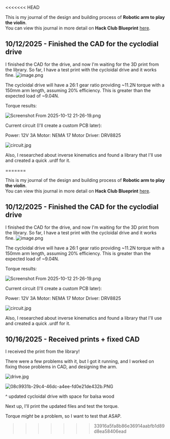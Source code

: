 <<<<<<< HEAD
<!--
  ===================    !!READ THIS NOTICE!!   ====================
  DO NOT edit this file manually. Your changes WILL BE OVERWRITTEN!
  This journal is auto generated and updated by Hack Club Blueprint.
  To edit this file, please edit your journal entries on Blueprint.
  ==================================================================
-->

This is my journal of the design and building process of **Robotic arm to play the violin**.  
You can view this journal in more detail on **Hack Club Blueprint** [here](https://blueprint.hackclub.com/projects/462).


## 10/12/2025 - Finished the CAD for the cyclodial drive  

I finished the CAD for the drive, and now I'm waiting for the 3D print from the library. So far, I have a test print with the cycloidal drive and it works fine. 
![image.png](https://blueprint.hackclub.com/user-attachments/blobs/proxy/eyJfcmFpbHMiOnsiZGF0YSI6MTkxNiwicHVyIjoiYmxvYl9pZCJ9fQ==--eaf4189ed549eb28b565a60b5b220b1672d6c459/image.png)

The cycloidal drive will have a 26:1 gear ratio providing ~11.2N torque with a 150mm arm length, assuming 20% efficiency. This is greater than the expected load of ~9.04N.

Torque results:

![Screenshot From 2025-10-12 21-26-19.png](https://blueprint.hackclub.com/user-attachments/blobs/proxy/eyJfcmFpbHMiOnsiZGF0YSI6MTkxOCwicHVyIjoiYmxvYl9pZCJ9fQ==--189f18c29fb14ef20e9d5d67c4c93d1901278447/Screenshot%20From%202025-10-12%2021-26-19.png)

Current circuit (I'll create a custom PCB later):

Power: 12V 3A
Motor: NEMA 17
Motor Driver: DRV8825

![circuit.jpg](https://blueprint.hackclub.com/user-attachments/blobs/proxy/eyJfcmFpbHMiOnsiZGF0YSI6MTkyMCwicHVyIjoiYmxvYl9pZCJ9fQ==--8794098f0fe17c3bafc1a283b9f93352c202971d/circuit.jpg)


Also, I researched about inverse kinematics and found a library that I'll use and created a quick .urdf for it.  

=======
<!--
  ===================    !!READ THIS NOTICE!!   ====================
  DO NOT edit this file manually. Your changes WILL BE OVERWRITTEN!
  This journal is auto generated and updated by Hack Club Blueprint.
  To edit this file, please edit your journal entries on Blueprint.
  ==================================================================
-->

This is my journal of the design and building process of **Robotic arm to play the violin**.  
You can view this journal in more detail on **Hack Club Blueprint** [here](https://blueprint.hackclub.com/projects/462).


## 10/12/2025 - Finished the CAD for the cyclodial drive  

I finished the CAD for the drive, and now I'm waiting for the 3D print from the library. So far, I have a test print with the cycloidal drive and it works fine. 
![image.png](https://blueprint.hackclub.com/user-attachments/blobs/proxy/eyJfcmFpbHMiOnsiZGF0YSI6MTkxNiwicHVyIjoiYmxvYl9pZCJ9fQ==--eaf4189ed549eb28b565a60b5b220b1672d6c459/image.png)

The cycloidal drive will have a 26:1 gear ratio providing ~11.2N torque with a 150mm arm length, assuming 20% efficiency. This is greater than the expected load of ~9.04N.

Torque results:

![Screenshot From 2025-10-12 21-26-19.png](https://blueprint.hackclub.com/user-attachments/blobs/proxy/eyJfcmFpbHMiOnsiZGF0YSI6MTkxOCwicHVyIjoiYmxvYl9pZCJ9fQ==--189f18c29fb14ef20e9d5d67c4c93d1901278447/Screenshot%20From%202025-10-12%2021-26-19.png)

Current circuit (I'll create a custom PCB later):

Power: 12V 3A
Motor: NEMA 17
Motor Driver: DRV8825

![circuit.jpg](https://blueprint.hackclub.com/user-attachments/blobs/proxy/eyJfcmFpbHMiOnsiZGF0YSI6MTkyMCwicHVyIjoiYmxvYl9pZCJ9fQ==--8794098f0fe17c3bafc1a283b9f93352c202971d/circuit.jpg)


Also, I researched about inverse kinematics and found a library that I'll use and created a quick .urdf for it.  

## 10/16/2025 - Received prints + fixed CAD  

I received the print from the library!

There were a few problems with it, but I got it running, and I worked on fixing those problems in CAD, and designing the arm.

![drive.jpg](https://blueprint.hackclub.com/user-attachments/blobs/proxy/eyJfcmFpbHMiOnsiZGF0YSI6MjU0MCwicHVyIjoiYmxvYl9pZCJ9fQ==--52643450384773aff0fa9e3f6b686435d6a05549/drive.jpg)


![08c9931b-29c4-46dc-a4ee-fd0e21de432b.PNG](https://blueprint.hackclub.com/user-attachments/blobs/proxy/eyJfcmFpbHMiOnsiZGF0YSI6MjUzOSwicHVyIjoiYmxvYl9pZCJ9fQ==--6baa9396db65ef09317167329159056adcdc8b75/08c9931b-29c4-46dc-a4ee-fd0e21de432b.PNG)

^ updated cycloidal drive with space for balsa wood


Next up, I'll print the updated files and test the torque.

Torque _might_ be a problem, so I want to test that ASAP.  

>>>>>>> 33916a5fa8b86e36914aabfb1d89d8ea58406ead
